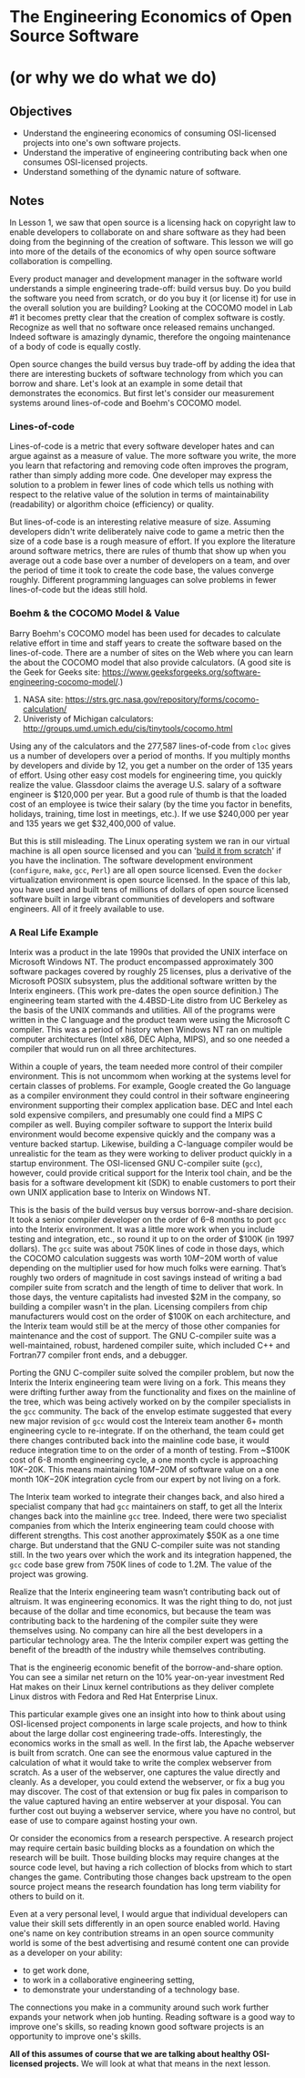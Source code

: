 # The Engineering Economics of Open Source Software 
# (or why we do what we do)

## Objectives
* Understand the engineering economics of consuming OSI-licensed projects into one's own software projects.
* Understand the imperative of engineering contributing back when one consumes OSI-licensed projects. 
* Understand something of the dynamic nature of software. 

## Notes

In Lesson 1, we saw that open source is a licensing hack on copyright law to enable developers to collaborate on and share software as they had been doing from the beginning of the creation of software. 
This lesson we will go into more of the details of the economics of why open source software collaboration is compelling. 

Every product manager and development manager in the software world understands a simple engineering trade-off: build versus buy. 
Do you build the software you need from scratch, or do you buy it (or license it) for use in the overall solution you are building? 
Looking at the COCOMO model in Lab #1 it becomes pretty clear that the creation of complex software is costly. 
Recognize as well that no software once released remains unchanged. 
Indeed software is amazingly dynamic, therefore the ongoing maintenance of a body of code is equally costly. 

Open source changes the build versus buy trade-off by adding the idea that there are interesting buckets of software technology from which you can borrow and share. 
Let's look at an example in some detail that demonstrates the economics. 
But first let's consider our measurement systems around lines-of-code and Boehm's COCOMO model. 

### Lines-of-code
Lines-of-code is a metric that every software developer hates and can argue against as a measure of value. The more software you write, the more you learn that refactoring and removing code often improves the program, rather than simply adding more code. One developer may express the solution to a problem in fewer lines of code which tells us nothing with respect to the relative value of the solution in terms of maintainability (readability) or algorithm choice (efficiency) or quality.

But lines-of-code is an interesting relative measure of size. Assuming developers didn't write deliberately naive code to game a metric then the size of a code base is a rough measure of effort. If you explore the literature around software metrics, there are rules of thumb that show up when you average out a code base over a number of developers on a team, and over the period of time it took to create the code base, the values converge roughly. Different programming languages can solve problems in fewer lines-of-code but the ideas still hold.

### Boehm & the COCOMO Model & Value
Barry Boehm's COCOMO model has been used for decades to calculate relative effort in time and staff years to create the software based on the lines-of-code. 
There are a number of sites on the Web where you can learn the about the COCOMO model that also provide calculators. (A good site is the Geek for Geeks site: https://www.geeksforgeeks.org/software-engineering-cocomo-model/.) 

1. NASA site: https://strs.grc.nasa.gov/repository/forms/cocomo-calculation/ 
1. Univeristy of Michigan calculators: http://groups.umd.umich.edu/cis/tinytools/cocomo.html 

Using any of the calculators and the 277,587 lines-of-code from `cloc` gives us a number of developers over a period of months. 
If you multiply months by developers and divide by 12, you get a number on the order of 135 years of effort. 
Using other easy cost models for engineering time, you quickly realize the value. 
Glassdoor claims the average U.S. salary of a software engineer is $120,000 per year. 
But a good rule of thumb is that the loaded cost of an employee is twice their salary (by the time you factor in benefits, holidays, training, time lost in meetings, etc.). If we use $240,000 per year and 135 years we get $32,400,000 of value. 

But this is still misleading. 
The Linux operating system we ran in our virtual machine is all open source licensed and you can '[build it from scratch](http://www.linuxfromscratch.org/)' if you have the inclination. 
The software development environment (`configure`, `make`, `gcc`, `Perl`) are all open source licensed. 
Even the `docker` virtualization environment is open source licensed. 
In the space of this lab, you have used and built tens of millions of dollars of open source licensed software built in large vibrant communities of developers and software engineers. All of it freely available to use. 

### A Real Life Example 
Interix was a product in the late 1990s that provided the UNIX interface on Microsoft Windows NT. 
The product encompassed approximately 300 software packages covered by roughly 25 licenses, plus a derivative of the Microsoft POSIX subsystem, 
plus the additional software written by the Interix engineers. 
(This work pre-dates the open source definition.) 
The engineering team started with the 4.4BSD-Lite distro from UC Berkeley as the basis of the UNIX commands and utilities. 
All of the programs were written in the C language and the product team were using the Microsoft C compiler.
This was a period of history when Windows NT ran on multiple computer architectures (Intel x86, DEC Alpha, MIPS), 
and so one needed a compiler that would run on all three architectures. 

Within a couple of years, the team needed more control of their compiler environment. 
This is not uncommom when working at the systems level for certain classes of problems. 
For example, 
Google created the Go language as a compiler environment they could control in their software engineering environment supporting their complex application base.
DEC and Intel each sold expensive compilers, and presumably one could find a MIPS C compiler as well. 
Buying compiler software to support the Interix build environment would become expensive quickly and the company was a venture backed startup. 
Likewise, building a C-language compiler would be unrealistic for the team as they were working to deliver product quickly in a startup environment. 
The OSI-licensed GNU C-compiler suite (`gcc`), however, could provide critical support for the Interix tool chain, 
and be the basis for a software development kit (SDK) to enable customers to port their own UNIX application base to Interix on Windows NT.

This is the basis of the build versus buy versus borrow-and-share decision. 
It took a senior compiler developer on the order of 6–8 months to port `gcc` into the Interix environment. 
It was a little more work when you include testing and integration, etc., so round it up to on the order of $100K (in 1997 dollars). 
The `gcc` suite was about 750K lines of code in those days, 
which the COCOMO calculation suggests was worth $10M-$20M worth of value depending on the multiplier used for how much folks were earning. 
That’s roughly two orders of magnitude in cost savings instead of writing a bad compiler suite from scratch and the length of time to deliver that work. 
In those days, the venture capitalists had invested $2M in the company, so building a compiler wasn't in the plan. 
Licensing compilers from chip manufacturers would cost on the order of $100K on each architecture, 
and the Interix team would still be at the mercy of those other companies for maintenance and the cost of support. 
The GNU C-compiler suite was a well-maintained, robust, hardened compiler suite, which included C++ and Fortran77 compiler front ends, and a debugger. 

Porting the GNU C-compiler suite solved the compiler problem, but now the Interix the Interix engineering team were living on a fork. 
This means they were drifting further away from the functionality and fixes on the mainline of the tree, 
which was being actively worked on by the compiler specialists in the `gcc` community.
The back of the envelop estimate suggested that every new major revision of `gcc` would cost the Intereix team another 6+ month engineering cycle to re-integrate. 
If on the otherhand, the team could get there changes contributed back into the mainline code base, 
it would reduce integration time to on the order of a month of testing. 
From ~$100K cost of 6-8 month engineering cycle, a one month cycle is approaching $10K-$20K. 
This means maintaining $10M-$20M of software value on a one month $10K-$20K integration cycle from our expert by not living on a fork. 

The Interix team worked to integrate their changes back, and also hired a specialist company that had `gcc` maintainers on staff, 
to get all the Interix changes back into the mainline `gcc` tree. 
Indeed, there were two specialist companies from which the Interix engineering team could choose with different strengths. 
This cost another approximately $50K as a one time charge. 
But understand that the GNU C-compiler suite was not standing still. 
In the two years over which the work and its integration happened, the `gcc` code base grew from 750K lines of code to 1.2M. 
The value of the project was growing. 

Realize that the Interix engineering team wasn’t contributing back out of altruism. It was engineering economics. 
It was the right thing to do, not just because of the dollar and time economics, 
but because the team was contributing back to the hardening of the compiler suite they were themselves using. 
No company can hire all the best developers in a particular technology area.
The the Interix compiler expert was getting the benefit of the breadth of the industry while themselves contributing. 

That is the engineerig economic benefit of the borrow-and-share option. 
You can see a similar net return on the 10% year-on-year investment Red Hat makes on their Linux kernel contributions as they deliver complete Linux distros with Fedora and Red Hat Enterprise Linux. 

This particular example gives one an insight into how to think about using OSI-licensed project components in large scale projects, 
and how to think about the large dollar cost engineering trade-offs. 
Interestingly, the economics works in the small as well. 
In the first lab, the Apache webserver is built from scratch. 
One can see the enormous value captured in the calculation of what it would take to write the complex webserver from scratch. 
As a user of the webserver, one captures the value directly and cleanly. 
As a developer, you could extend the webserver, or fix a bug you may discover. 
The cost of that extension or bug fix pales in comparison to the value captured having an entire webserver at your disposal.
You can further cost out buying a webserver service, where you have no control, but ease of use to compare against hosting your own. 

Or consider the economics from a research perspective. 
A research project may require certain basic building blocks as a foundation on which the research will be built. 
Those building blocks may require changes at the source code level, but having a rich collection of blocks from which to start changes the game. 
Contributing those changes back upstream to the open source project means the research foundation has long term viability for others to build on it. 

Even at a very personal level, I would argue that individual developers can value their skill sets differently in an open source enabled world. 
Having one's name on key contribution streams in an open source community world is some of the best advertising 
and resumé content one can provide as a developer on your ability:
* to get work done, 
* to work in a collaborative engineering setting, 
* to demonstrate your understanding of a technology base. 

The connections you make in a community around such work further expands your network when job hunting. 
Reading software is a good way to improve one's skills, so reading known good software projects is an opportunity to improve one's skills. 

**All of this assumes of course that we are talking about healthy OSI-licensed projects.** We will look at what that means in the next lesson. 
